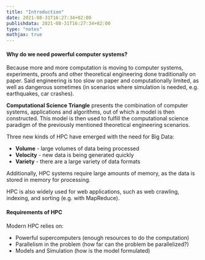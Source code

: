 ```yaml
---
title: "Introduction"
date: 2021-08-31T16:27:34+02:00
publishdata: 2021-08-31T16:27:34+02:00
type: "notes"
mathjax: true
---
```


#### Why do we need powerful computer systems?

Because more and more computation is moving to computer systems, experiments, proofs and other theoretical engineering
done traditionally on paper. Said engineering is too slow on paper and computationally limited, as well as dangerous
sometimes (in scenarios where simulation is needed, e.g. earthquakes, car crashes).

**Computational Science Triangle** presents the combination of computer systems, applications and algorithms, out of
which a model is then constructed. This model is then used to fulfill the computational science paradigm of the
previously mentioned theoretical engineering scenarios.

Three new kinds of HPC have emerged with the need for Big Data:

- **Volume** - large volumes of data being processed
- **Velocity** - new data is being generated quickly
- **Variety** - there are a large variety of data formats

Additionally, HPC systems require large amounts of memory, as the data is stored in memory for processing.

HPC is also widely used for web applications, such as web crawling, indexing, and sorting (e.g. with MapReduce).


#### Requirements of HPC

Modern HPC relies on:

- Powerful supercomputers (enough resources to do the computation)
- Parallelism in the problem (how far can the problem be parallelized?)
- Models and Simulation (how is the model formulated)
